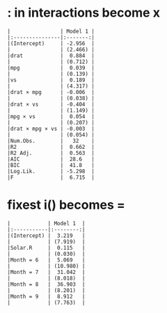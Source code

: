 # : in interactions become x

    
    
    |                | Model 1 |
    |:---------------|:-------:|
    |(Intercept)     | -2.956  |
    |                | (2.466) |
    |drat            |  0.884  |
    |                | (0.712) |
    |mpg             |  0.039  |
    |                | (0.139) |
    |vs              |  0.189  |
    |                | (4.317) |
    |drat × mpg      | -0.006  |
    |                | (0.038) |
    |drat × vs       | -0.404  |
    |                | (1.149) |
    |mpg × vs        |  0.054  |
    |                | (0.207) |
    |drat × mpg × vs | -0.003  |
    |                | (0.054) |
    |Num.Obs.        |   32    |
    |R2              |  0.662  |
    |R2 Adj.         |  0.563  |
    |AIC             |  28.6   |
    |BIC             |  41.8   |
    |Log.Lik.        | -5.298  |
    |F               |  6.715  |

# fixest i() becomes =

    
    
    |            | Model 1  |
    |:-----------|:--------:|
    |(Intercept) |  3.219   |
    |            | (7.919)  |
    |Solar.R     |  0.115   |
    |            | (0.030)  |
    |Month = 6   |  5.069   |
    |            | (10.980) |
    |Month = 7   |  31.042  |
    |            | (8.018)  |
    |Month = 8   |  36.903  |
    |            | (8.201)  |
    |Month = 9   |  8.912   |
    |            | (7.763)  |

